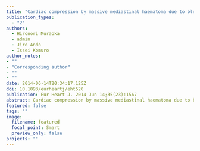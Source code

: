 ```yaml
---
title: "Cardiac compression by massive mediastinal haematoma due to bleeding from the ectopic bronchial artery"
publication_types:
  - "2"
authors:
  - Hironori Muraoka
  - admin
  - Jiro Ando
  - Issei Komuro
author_notes:
- ""
- "Corresponding author"
- ""
- ""
date: 2014-06-14T20:34:17.125Z
doi: 10.1093/eurheartj/eht520
publication: Eur Heart J. 2014 Jun 14;35(23):1567
abstract: Cardiac compression by massive mediastinal haematoma due to bleeding from the ectopic bronchial artery
featured: false
tags: ""
image:
  filename: featured
  focal_point: Smart
  preview_only: false
projects: ""
---
```


